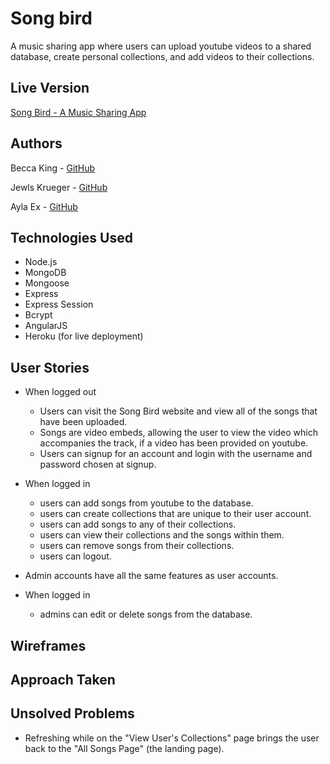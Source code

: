 # Song bird
A music sharing app where users can upload youtube videos to a shared database, create personal collections, and add videos to their collections.

## Live Version
[Song Bird - A Music Sharing App](https://songbirds.herokuapp.com/)

## Authors
Becca King - [GitHub](https://github.com/beccaking)

Jewls Krueger - [GitHub](https://github.com/jewlsrules)

Ayla Ex - [GitHub](https://github.com/aylaex)

## Technologies Used
* Node.js
* MongoDB
* Mongoose
* Express
* Express Session
* Bcrypt
* AngularJS
* Heroku (for live deployment)


## User Stories
* When logged out
    * Users can visit the Song Bird website and view all of the songs that have been uploaded.
    * Songs are video embeds, allowing the user to view the video which accompanies the track, if a video has been provided on youtube.
    * Users can signup for an account and login with the username and password chosen at signup.
* When logged in
    * users can add songs from youtube to the database.
    * users can create collections that are unique to their user account.
    * users can add songs to any of their collections.
    * users can view their collections and the songs within them.
    * users can remove songs from their collections.
    * users can logout.

* Admin accounts have all the same features as user accounts.
* When logged in
    * admins can edit or delete songs from the database.

## Wireframes

## Approach Taken

## Unsolved Problems
* Refreshing while on the "View User's Collections" page brings the user back to the "All Songs Page" (the landing page).
